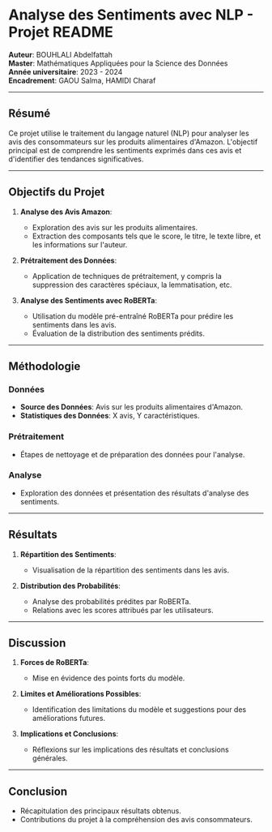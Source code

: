 # Analyse des Sentiments avec NLP - Projet README

**Auteur**: BOUHLALI Abdelfattah  
**Master**: Mathématiques Appliquées pour la Science des Données  
**Année universitaire**: 2023 - 2024  
**Encadrement**: GAOU Salma, HAMIDI Charaf

---

## Résumé

Ce projet utilise le traitement du langage naturel (NLP) pour analyser les avis des consommateurs sur les produits alimentaires d'Amazon. L'objectif principal est de comprendre les sentiments exprimés dans ces avis et d'identifier des tendances significatives.

---

## Objectifs du Projet

1. **Analyse des Avis Amazon**:
   - Exploration des avis sur les produits alimentaires.
   - Extraction des composants tels que le score, le titre, le texte libre, et les informations sur l'auteur.

2. **Prétraitement des Données**:
   - Application de techniques de prétraitement, y compris la suppression des caractères spéciaux, la lemmatisation, etc.

3. **Analyse des Sentiments avec RoBERTa**:
   - Utilisation du modèle pré-entraîné RoBERTa pour prédire les sentiments dans les avis.
   - Évaluation de la distribution des sentiments prédits.

---

## Méthodologie

### Données

- **Source des Données**: Avis sur les produits alimentaires d'Amazon.
- **Statistiques des Données**: X avis, Y caractéristiques.

### Prétraitement

- Étapes de nettoyage et de préparation des données pour l'analyse.

### Analyse

- Exploration des données et présentation des résultats d'analyse des sentiments.

---

## Résultats

1. **Répartition des Sentiments**:
   - Visualisation de la répartition des sentiments dans les avis.

2. **Distribution des Probabilités**:
   - Analyse des probabilités prédites par RoBERTa.
   - Relations avec les scores attribués par les utilisateurs.

---

## Discussion

1. **Forces de RoBERTa**:
   - Mise en évidence des points forts du modèle.

2. **Limites et Améliorations Possibles**:
   - Identification des limitations du modèle et suggestions pour des améliorations futures.

3. **Implications et Conclusions**:
   - Réflexions sur les implications des résultats et conclusions générales.

---

## Conclusion

- Récapitulation des principaux résultats obtenus.
- Contributions du projet à la compréhension des avis consommateurs.
